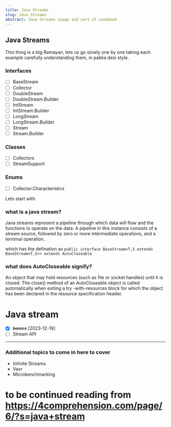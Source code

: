 ```yaml
---
title: Java Streams
slug: Java Streams
abstract: Java Streams usage and sort of cookbook
---
```



## Java Streams

This thing is a big Ramayan, lets us go slowly one by one taking each example carefully understanding them, in pakka desi style.

### Interfaces

* [ ] BaseStream
* [ ] Collector
* [ ] DoubleStream
* [ ] DoubleStream.Builder
* [ ] IntStream
* [ ] IntStream.Builder
* [ ] LongStream
* [ ] LongStream.Builder
* [ ] Stream
* [ ] Stream.Builder

### Classes

* [ ] Collectors
* [ ] StreamSupport

### Enums

* [ ] Collector.Characteristics

Lets start with

### what is a java stream?

Java streams represent a pipeline through which data will flow and the functions to operate on the data. A pipeline in this instance consists of a stream source, followed by zero or more intermediate operations, and a terminal operation.

which has the defination as `public interface BaseStream<T,S extends BaseStream<T,S>> extends AutoCloseable`

### what does AutoCloseable signify?

An object that may hold resources (such as file or socket handles) until it is closed. The close() method of an AutoCloseable object is called automatically when exiting a try -with-resources block for which the object has been declared in the resource specification header.

# Java stream

* [X] ~~*basics*~~ [2023-12-19]
* [ ] Stream API

--------------------------------------

### Additional topics to come in here to cover

* Infinite Streams
* Vavr
* Microbenchmarking

# to be continued reading from <https://4comprehension.com/page/6/?s=java+stream>
